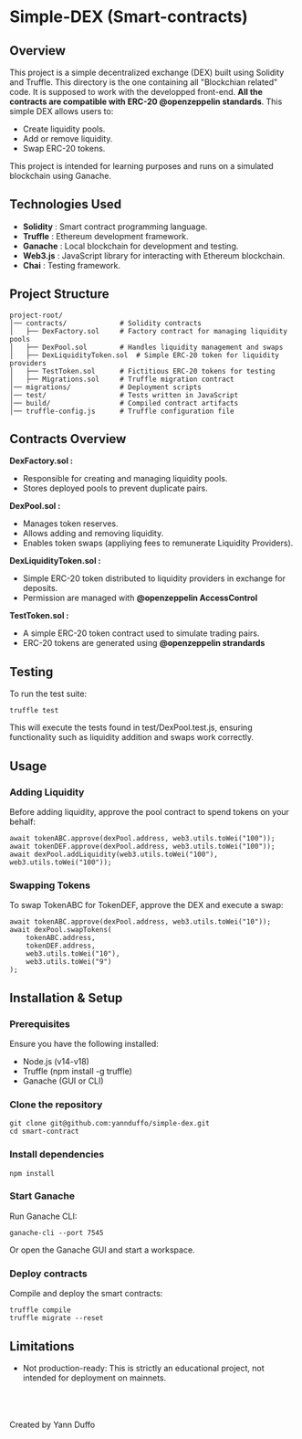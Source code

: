 # Simple-DEX (Smart-contracts)

## Overview

This project is a simple decentralized exchange (DEX) built using Solidity and Truffle. This directory is the one containing all "Blockchian related" code. It is supposed to work with the developped front-end. **All the contracts are compatible with ERC-20 @openzeppelin standards**. This simple DEX allows users to:

- Create liquidity pools.
- Add or remove liquidity.
- Swap ERC-20 tokens.

This project is intended for learning purposes and runs on a simulated blockchain using Ganache.

## Technologies Used

- **Solidity** : Smart contract programming language.
- **Truffle** : Ethereum development framework.
- **Ganache** : Local blockchain for development and testing.
- **Web3.js** : JavaScript library for interacting with Ethereum blockchain.
- **Chai** : Testing framework.

## Project Structure

```
project-root/
│── contracts/             # Solidity contracts
│   ├── DexFactory.sol     # Factory contract for managing liquidity pools
│   ├── DexPool.sol        # Handles liquidity management and swaps
│   ├── DexLiquidityToken.sol  # Simple ERC-20 token for liquidity providers
│   ├── TestToken.sol      # Fictitious ERC-20 tokens for testing
│   ├── Migrations.sol     # Truffle migration contract
│── migrations/            # Deployment scripts
│── test/                  # Tests written in JavaScript
│── build/                 # Compiled contract artifacts
│── truffle-config.js      # Truffle configuration file
```

## Contracts Overview

**DexFactory.sol :**

- Responsible for creating and managing liquidity pools.
- Stores deployed pools to prevent duplicate pairs.

**DexPool.sol :**

- Manages token reserves.
- Allows adding and removing liquidity.
- Enables token swaps (appliying fees to remunerate Liquidity Providers).

**DexLiquidityToken.sol :**

- Simple ERC-20 token distributed to liquidity providers in exchange for deposits.
- Permission are managed with **@openzeppelin AccessControl**

**TestToken.sol :**

- A simple ERC-20 token contract used to simulate trading pairs.
- ERC-20 tokens are generated using **@openzeppelin strandards**

## Testing

To run the test suite:

```
truffle test
```

This will execute the tests found in test/DexPool.test.js, ensuring functionality such as liquidity addition and swaps work correctly.

## Usage

### Adding Liquidity

Before adding liquidity, approve the pool contract to spend tokens on your behalf:

```
await tokenABC.approve(dexPool.address, web3.utils.toWei("100"));
await tokenDEF.approve(dexPool.address, web3.utils.toWei("100"));
await dexPool.addLiquidity(web3.utils.toWei("100"), web3.utils.toWei("100"));
```

### Swapping Tokens

To swap TokenABC for TokenDEF, approve the DEX and execute a swap:

```
await tokenABC.approve(dexPool.address, web3.utils.toWei("10"));
await dexPool.swapTokens(
    tokenABC.address,
    tokenDEF.address,
    web3.utils.toWei("10"),
    web3.utils.toWei("9")
);
```

## Installation & Setup

### Prerequisites

Ensure you have the following installed:

- Node.js (v14-v18)
- Truffle (npm install -g truffle)
- Ganache (GUI or CLI)

### Clone the repository

```
git clone git@github.com:yannduffo/simple-dex.git
cd smart-contract
```

### Install dependencies

```
npm install
```

### Start Ganache

Run Ganache CLI:

```
ganache-cli --port 7545
```

Or open the Ganache GUI and start a workspace.

### Deploy contracts

Compile and deploy the smart contracts:

```
truffle compile
truffle migrate --reset
```

## Limitations

- Not production-ready: This is strictly an educational project, not intended for deployment on mainnets.

<br>
<br>
<br>
Created by Yann Duffo
